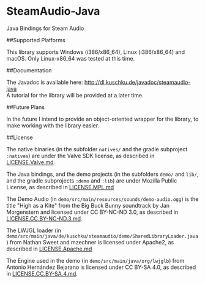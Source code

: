 # SteamAudio-Java
Java Bindings for Steam Audio

##Supported Platforms

This library supports Windows (i386/x86_64), Linux (i386/x86_64) and macOS. Only
Linux-x86_64 was tested at this time.

##Documentation

The Javadoc is available here: http://dl.kuschku.de/javadoc/steamaudio-java  
A tutorial for the library will be provided at a later time.

##Future Plans

In the future I intend to provide an object-oriented wrapper for the library, to
make working with the library easier.

##License

The native binaries (in the subfolder `natives/` and the gradle subproject
`:natives`) are under the Valve SDK license, as described in [LICENSE.Valve.md](https://github.com/justjanne/SteamAudio-Java/blob/master/LICENSE.Valve.md).

The Java bindings, and the demo projects (in the subfolders `demo/` and `lib/`,
and the gradle subprojects `:demo` and `:lib`) are under Mozilla Public License,
as described in [LICENSE.MPL.md](https://github.com/justjanne/SteamAudio-Java/blob/master/LICENSE.MPL.md)

The Demo Audio (in `demo/src/main/resources/sounds/demo-audio.ogg`) is the title
"High as a Kite" from the Big Buck Bunny soundtrack by Jan Morgenstern and
licensed under CC BY-NC-ND 3.0, as described in [LICENSE.CC.BY-NC-ND.3.md](https://github.com/justjanne/SteamAudio-Java/blob/master/LICENSE.CC.BY-NC-ND.3.md).

The LWJGL loader (in `demo/src/main/java/de/kuschku/steamaudio/demo/SharedLibraryLoader.java`)
from Nathan Sweet and mzechner is licensed under Apache2, as described in [LICENSE.Apache.md](https://github.com/justjanne/SteamAudio-Java/blob/master/LICENSE.Apache.md)

The Engine used in the demo (in `demo/src/main/java/org/lwjglb`) from Antonio
Hernández Bejarano is licensed under CC BY-SA 4.0, as described in [LICENSE.CC.BY-SA.4.md](https://github.com/justjanne/SteamAudio-Java/blob/master/LICENSE.CC.BY-SA.4.md). 
